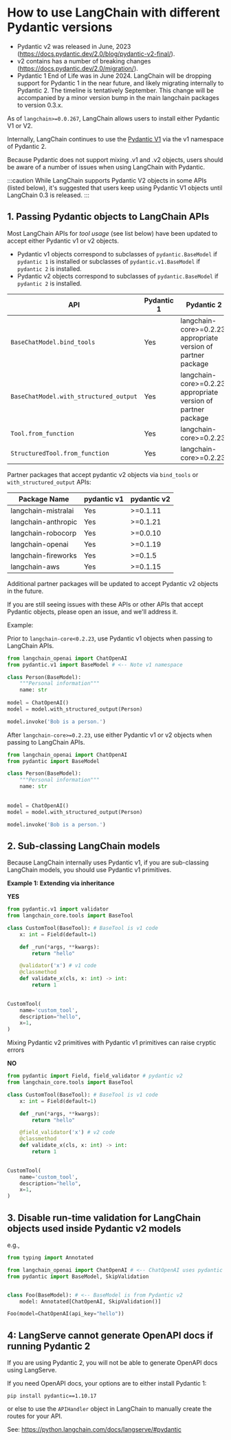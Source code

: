 # How to use LangChain with different Pydantic versions

- Pydantic v2 was released in June, 2023 (https://docs.pydantic.dev/2.0/blog/pydantic-v2-final/).
- v2 contains has a number of breaking changes (https://docs.pydantic.dev/2.0/migration/).
- Pydantic 1 End of Life was in June 2024. LangChain will be dropping support for Pydantic 1 in the near future,
and likely migrating internally to Pydantic 2. The timeline is tentatively September. This change will be accompanied by a minor version bump in the main langchain packages to version 0.3.x.

As of `langchain>=0.0.267`, LangChain allows users to install either Pydantic V1 or V2.

Internally, LangChain continues to use the [Pydantic V1](https://docs.pydantic.dev/latest/migration/#continue-using-pydantic-v1-features) via
the v1 namespace of Pydantic 2.

Because Pydantic does not support mixing .v1 and .v2 objects, users should be aware of a number of issues
when using LangChain with Pydantic.

:::caution
While LangChain supports Pydantic V2 objects in some APIs (listed below), it's suggested that users keep using Pydantic V1 objects until LangChain 0.3 is released.
:::


## 1. Passing Pydantic objects to LangChain APIs

Most LangChain APIs for *tool usage* (see list below) have been updated to accept either Pydantic v1 or v2 objects.

* Pydantic v1 objects correspond to subclasses of `pydantic.BaseModel` if `pydantic 1` is installed or subclasses of `pydantic.v1.BaseModel` if `pydantic 2` is installed.
* Pydantic v2 objects correspond to subclasses of `pydantic.BaseModel` if `pydantic 2` is installed.


| API                                    | Pydantic 1 | Pydantic 2                                                     |
|----------------------------------------|------------|----------------------------------------------------------------|
| `BaseChatModel.bind_tools`             | Yes        | langchain-core>=0.2.23, appropriate version of partner package |
| `BaseChatModel.with_structured_output` | Yes        | langchain-core>=0.2.23, appropriate version of partner package |
| `Tool.from_function`                   | Yes        | langchain-core>=0.2.23                                         |
| `StructuredTool.from_function`         | Yes        | langchain-core>=0.2.23                                         |


Partner packages that accept pydantic v2 objects via `bind_tools` or `with_structured_output` APIs:

| Package Name        | pydantic v1 | pydantic v2 |
|---------------------|-------------|-------------|
| langchain-mistralai | Yes         | >=0.1.11    |
| langchain-anthropic | Yes         | >=0.1.21    |
| langchain-robocorp  | Yes         | >=0.0.10    |
| langchain-openai    | Yes         | >=0.1.19    |
| langchain-fireworks | Yes         | >=0.1.5     |
| langchain-aws       | Yes         | >=0.1.15    |

Additional partner packages will be updated to accept Pydantic v2 objects in the future.

If you are still seeing issues with these APIs or other APIs that accept Pydantic objects, please open an issue, and we'll
address it.

Example:

Prior to `langchain-core<0.2.23`, use Pydantic v1 objects when passing to LangChain APIs.


```python
from langchain_openai import ChatOpenAI
from pydantic.v1 import BaseModel # <-- Note v1 namespace

class Person(BaseModel):
    """Personal information"""
    name: str
    
model = ChatOpenAI()
model = model.with_structured_output(Person)

model.invoke('Bob is a person.')
```

After `langchain-core>=0.2.23`, use either Pydantic v1 or v2 objects when passing to LangChain APIs.

```python
from langchain_openai import ChatOpenAI
from pydantic import BaseModel

class Person(BaseModel):
    """Personal information"""
    name: str
    
    
model = ChatOpenAI()
model = model.with_structured_output(Person)

model.invoke('Bob is a person.')
```

## 2. Sub-classing LangChain models

Because LangChain internally uses Pydantic v1, if you are sub-classing LangChain models, you should use Pydantic v1
primitives.


**Example 1: Extending via inheritance**

**YES** 

```python
from pydantic.v1 import validator
from langchain_core.tools import BaseTool

class CustomTool(BaseTool): # BaseTool is v1 code
    x: int = Field(default=1)

    def _run(*args, **kwargs):
        return "hello"

    @validator('x') # v1 code
    @classmethod
    def validate_x(cls, x: int) -> int:
        return 1
    

CustomTool(
    name='custom_tool',
    description="hello",
    x=1,
)
```

Mixing Pydantic v2 primitives with Pydantic v1 primitives can raise cryptic errors

**NO** 

```python
from pydantic import Field, field_validator # pydantic v2
from langchain_core.tools import BaseTool

class CustomTool(BaseTool): # BaseTool is v1 code
    x: int = Field(default=1)

    def _run(*args, **kwargs):
        return "hello"

    @field_validator('x') # v2 code
    @classmethod
    def validate_x(cls, x: int) -> int:
        return 1
    

CustomTool( 
    name='custom_tool',
    description="hello",
    x=1,
)
```


## 3. Disable run-time validation for LangChain objects used inside Pydantic v2 models

e.g.,

```python
from typing import Annotated

from langchain_openai import ChatOpenAI # <-- ChatOpenAI uses pydantic v1
from pydantic import BaseModel, SkipValidation


class Foo(BaseModel): # <-- BaseModel is from Pydantic v2
    model: Annotated[ChatOpenAI, SkipValidation()]

Foo(model=ChatOpenAI(api_key="hello"))
```

## 4: LangServe cannot generate OpenAPI docs if running Pydantic 2

If you are using Pydantic 2, you will not be able to generate OpenAPI docs using LangServe.

If you need OpenAPI docs, your options are to either install Pydantic 1:

`pip install pydantic==1.10.17`

or else to use the `APIHandler` object in LangChain to manually create the
routes for your API.

See: https://python.langchain.com/docs/langserve/#pydantic
